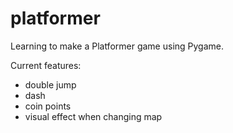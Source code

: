 # platformer
Learning to make a Platformer game using Pygame.

Current features:
- double jump
- dash
- coin points
- visual effect when changing map
